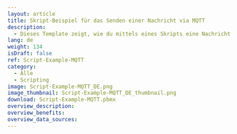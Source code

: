 ```yaml
---
layout: article
title: Skript-Beispiel für das Senden einer Nachricht via MQTT
description: 
  - Dieses Template zeigt, wie du mittels eines Skripts eine Nachricht über MQTT senden kannst.
lang: de
weight: 134
isDraft: false
ref: Script-Example-MQTT
category:
  - Alle
  - Scripting
image: Script-Example-MQTT_DE.png
image_thumbnail: Script-Example-MQTT_DE_thumbnail.png
download: Script-Example-MQTT.pbmx
overview_description:
overview_benefits:
overview_data_sources:
---
```

